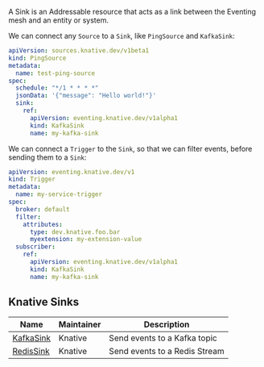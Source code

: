 A Sink is an Addressable resource that acts as a link
between the Eventing mesh and an entity or system.

We can connect any `Source` to a `Sink`, like `PingSource` and `KafkaSink`:

```yaml
apiVersion: sources.knative.dev/v1beta1
kind: PingSource
metadata:
  name: test-ping-source
spec:
  schedule: "*/1 * * * *"
  jsonData: '{"message": "Hello world!"}'
  sink:
    ref:
      apiVersion: eventing.knative.dev/v1alpha1
      kind: KafkaSink
      name: my-kafka-sink
```

We can connect a `Trigger` to the `Sink`, so that we can filter events, before sending them to a `Sink`:

```yaml
apiVersion: eventing.knative.dev/v1
kind: Trigger
metadata:
  name: my-service-trigger
spec:
  broker: default
  filter:
    attributes:
      type: dev.knative.foo.bar
      myextension: my-extension-value
  subscriber:
    ref:
      apiVersion: eventing.knative.dev/v1alpha1
      kind: KafkaSink
      name: my-kafka-sink
```

## Knative Sinks

| Name | Maintainer | Description |
| -- | -- | -- |
| [KafkaSink](./kafka-sink.md)  | Knative  | Send events to a Kafka topic |
| [RedisSink](https://github.com/knative-sandbox/eventing-redis/tree/master/sink)  | Knative  | Send events to a Redis Stream |
